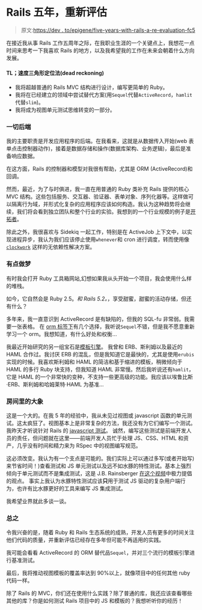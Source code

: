 # Rails 五年，重新评估

> 原文:[https://dev . to/epigene/five-years-with-rails-a-re-evaluation-fc5](https://dev.to/epigene/five-years-with-rails-a-re-evaluation-fc5)

在接近我从事 Rails 工作五周年之际，在我职业生涯的一个关键点上，我想花一点时间来思考一下我喜欢 Rails 的地方，以及我希望我的工作在未来会朝着什么方向发展。

#### TL；速度三角形定位法(dead reckoning)

*   我将超越普通的 Rails MVC 结构进行设计，编写更简单的 Ruby。
*   我将在已经建立的领域中尝试替代方案(用`Sequel`代替`ActiveRecord`，`hamlit`代替`slim`)。
*   我将成为视图单元测试思维转变的一部分。

### 一切后端

我的主要职责是开发应用程序的后端。在我看来，这就是从数据传入开始(web 表单点击控制器动作)，接着是数据存储和操作(数据库架构、业务逻辑)，最后是准备响应数据。

在这方面，Rails 的控制器和模型对我很有帮助，尤其是 ORM (ActiveRecord)和回调。

然而，最近，为了与时俱进，我一直在用普通的 Ruby 类补充 Rails 提供的核心 MVC 结构。这些包括服务、交互器、验证器、表单对象、序列化器等。这样做可以隔离行为域，并形式化复杂的应用程序应该如何构造。我认为这种趋势将会继续，我们将会看到独立团队和整个行业的实验。我想到的一个行业规模的例子是[开拓者](http://trailblazer.to/)。

除此之外，我很喜欢与 Sidekiq 一起工作，特别是在 ActiveJob 上下文中，以实现进程异步，我认为我们应该停止使用`whenever`和 cron 进行调度，转而使用像 [`clockwork`](https://github.com/adamwiggins/clockwork) 这样的无依赖性解决方案。

### 有点做梦

有时我会打开 Ruby 工具箱网站,幻想如果我从头开始一个项目，我会使用什么样的堆栈。

如今，它自然会是 Ruby 2.5。*和 Rails 5.2。*，享受甜蜜，甜蜜的活动存储，但还有什么？

多年来，我一直意识到 ActiveRecord 是有缺陷的，但我的 SQL-fu 非常弱。我需要一张表格。
在 [orm 标签下](https://www.ruby-toolbox.com/categories/orm)有几个选择，我听说`Sequel`不错，但是我不愿意重新学习一个 orm。我想知道，有什么好处和权衡...

我最近开始研究的另一组宝石是[模板引擎](https://www.ruby-toolbox.com/categories/template_engines)。
我曾和 ERB、斯利姆以及最近的 HAML 合作过。我讨厌 ERB 的混乱，但是我知道它是最快的，尤其是使用`erubis`实现的时候。我喜欢斯利姆和 HAML 的简洁和基于缩进的模板，稍微倾向于 HAML 的多行 Ruby 块支持，但我知道 HAML 非常慢。然后我听说还有`hamlit`，它是 HAML 的一个非常快的变种，不支持一些更高级的功能。我应该以埃鲁比斯·ERB、斯利姆和哈姆莱特·HAML 为基准...

### 房间里的大象

这是一个大的。在我 5 年的经验中，我从未见过视图或 javascript 函数的单元测试。这太疯狂了。视图基本上是非常复杂的方法，我还没有为它们编写一个测试。我昨天才听说针对 Rails 的 [javascript 测试](https://www.ruby-toolbox.com/categories/javascript_testing)。
诚然，编写这些测试是前端开发人员的责任，但问题就在这里——前端开发人员忙于处理 JS、CSS、HTML 和资产，几乎没有时间和精力来为 RSpec 中的视图编写规范。

这必须改变。我认为有一个支点是可能的。我们实际上可以通过多写(或者开始写)来节省时间！)查看测试和 JS 单元测试以及远不如水豚的特性测试。基本上强烈倾向于单元测试而不是集成测试，这是 J.B. Rainsberger [在这个视频](https://vimeo.com/80533536#t=1355s)中极力提倡的观点。
事实上我认为水豚特性测试应该**只**用于测试 JS 驱动的复杂用户端行为，也许有比水豚更好的工具来编写 JS 集成测试。

我希望业界就此多谈一谈。

### 总之

令我兴奋的是，随着 Ruby 和 Rails 生态系统的成熟，开发人员有更多的时间关注他们代码的质量，并重新评估已经存在多年但可能不再适用的实践。

我可能会看看 ActiveRecord 的 ORM 替代品`Sequel`，并对三个流行的模板引擎进行基准测试。

最后，我将推动视图模板的覆盖率达到 90%以上，就像项目中的任何其他 ruby 代码一样。

除了 Rails 的 MVC，你们还在使用什么实践？除了普通的库，我还应该查看哪些其他的库？你是如何测试 Rails 项目中的 JS 和模板的？我想听听你的经历！